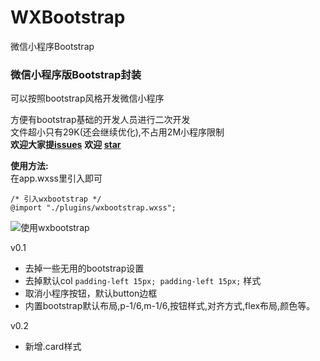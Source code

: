 # WXBootstrap
微信小程序Bootstrap

### 微信小程序版Bootstrap封装
可以按照bootstrap风格开发微信小程序

方便有bootstrap基础的开发人员进行二次开发  
文件超小只有29K(还会继续优化),不占用2M小程序限制  
**欢迎大家提[issues](https://github.com/WilleamZhao/WXBootstrap/issues/new)**
**欢迎 [star](https://github.com/WilleamZhao/WXBootstrap)**

**使用方法:**  
在app.wxss里引入即可

```
/* 引入wxbootstrap */
@import "./plugins/wxbootstrap.wxss";
```

![使用wxbootstrap](http://sourcod.oss-cn-beijing.aliyuncs.com/hexo/8037b92bec112a9f67de28eb7866cc8d.png)


v0.1
- 去掉一些无用的bootstrap设置
- 去掉默认col
`padding-left 15px; padding-left 15px;` 样式
- 取消小程序按钮，默认button边框
- 内置bootstrap默认布局,p-1/6,m-1/6,按钮样式,对齐方式,flex布局,颜色等。

v0.2
- 新增.card样式
